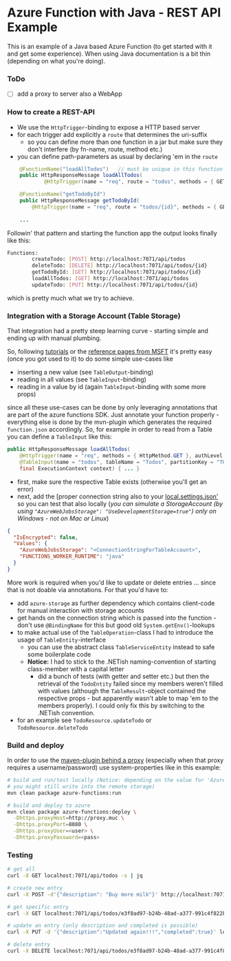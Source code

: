 # Azure Function with Java - REST API Example

This is an example of a Java based Azure Function (to get started with it and get some experience). When using Java documentation is a bit thin (depending on what you're doing).

### ToDo
- [ ] add a proxy to server also a WebApp


### How to create a REST-API
- We use the `HttpTrigger`-binding to expose a HTTP based server
- for each trigger add explicitly a `route` that determines the uri-suffix
  - so you can define more than one function in a jar but make sure they don't interfere (by fn-name, route, method etc.)
- you can define path-parameters as usual by declaring 'em in the `route`
```java
    @FunctionName("loadAllTodos")   // must be unique in this function-app
    public HttpResponseMessage loadAllTodos(
            @HttpTrigger(name = "req", route = "todos", methods = { GET }, authLevel = ANONYMOUS) HttpRequestMessage<Optional<String>> request) { ... }

    @FunctionName("getTodoById")
    public HttpResponseMessage getTodoById(
        @HttpTrigger(name = "req", route = "todos/{id}", methods = { GET }, authLevel = ANONYMOUS) HttpRequestMessage<Optional<String>> request) { ... }
        
    ...
```
Followin' that pattern and starting the function app the output looks finally like this:
```bash
Functions:
        createTodo: [POST] http://localhost:7071/api/todos
        deleteTodo: [DELETE] http://localhost:7071/api/todos/{id}
        getTodoById: [GET] http://localhost:7071/api/todos/{id}
        loadAllTodos: [GET] http://localhost:7071/api/todos
        updateTodo: [PUT] http://localhost:7071/api/todos/{id}
```
which is pretty much what we try to achieve. 

### Integration with a Storage Account (Table Storage)
That integration had a pretty steep learning curve - starting simple and ending up with manual plumbing.

So, following [tutorials][blog] or the [reference pages from MSFT][msft-docs-java] it's pretty easy (once you got used to it) to do some simple use-cases like
- inserting a new value (see `TableOutput`-binding)
- reading in all values (see `TableInput`-binding)
- reading in a value by id (again `TableInput`-binding with some more props)

since all these use-cases can be done by only leveraging annotations that are part of the azure functions SDK. Just annotate your function properly - everything else is done by the mvn-plugin which generates the required `function.json` accordingly. So, for example in order to read from a Table you can define a `TableInput` like this:
```java
public HttpResponseMessage loadAllTodos(
    @HttpTrigger(name = "req", methods = { HttpMethod.GET }, authLevel = AuthorizationLevel.ANONYMOUS) HttpRequestMessage<Optional<String>> request,
    @TableInput(name = "todos", tableName = "Todos", partitionKey = "TODOS", connection = "AzureWebJobsStorage") Todo[] todos,
    final ExecutionContext context) { ... }
```
- first, make sure the respective Table exists (otherwise you'll get an error)
- next, add the [proper connection string also to your [local.settings.json'][local-setting] so you can test that also locally (_you can simulate a StorageAccount (by using `"AzureWebJobsStorage": "UseDevelopmentStorage=true"`) only on Windows - not on Mac or Linux_)
```json
{
  "IsEncrypted": false,
  "Values": {
    "AzureWebJobsStorage": "<ConnectionStringForTableAccount>",
    "FUNCTIONS_WORKER_RUNTIME": "java"
  }
}
```

More work is required when you'd like to update or delete entries ... since that is not doable via annotations. For that you'd have to:
- add `azure-storage` as further dependency which contains client-code for manual interaction with storage accounts
- get hands on the connection string which is passed into the function - don't use `@BindingName` for this but good old `System.getEnv()`-lookups 
- to make actual use of the `TableOperation`-class I had to introduce the usage of `TableEntity`-interface
  - you can use the abstract class `TableServiceEntity` instead to safe some boilerplate code
  - **Notice:** I had to stick to the .NETish naming-convention of starting class-member with a capital letter
    - did a bunch of tests (with getter and setter etc.) but then the retrieval of the `TodoEntity` failed since my members weren't filled with values (although the `TableResult`-object contained the respective props - but apparently wasn't able to map 'em to the members properly). I could only fix this by switching to the .NETish convention. 
- for an example see `TodoResource.updateTodo` or `TodoResource.deleteTodo` 

### Build and deploy
In order to use the [maven-plugin behind a proxy][mvn-plugin] (especially when that proxy requires a username/password) use system-properties like in this example: 
```bash
# build and run/test locally (Notice: depending on the value for 'AzureWebJobsStorage' 
# you might still write into the remote storage)
mvn clean package azure-functions:run

# build and deploy to azure
mvn clean package azure-functions:deploy \
  -Dhttps.proxyHost=http://proxy.muc \
  -Dhttps.proxyPort=8080 \
  -Dhttps.proxyUser=<user> \
  -Dhttps.proxyPassword=<pass>   
```
### Testing
```bash
# get all
curl -X GET localhost:7071/api/todos -s | jq

# create new entry
curl -X POST -d'{"description": "Buy more milk"}' http://localhost:7071/api/todos -s | jq

# get specific entry
curl -X GET localhost:7071/api/todos/e3f8ad97-b24b-48ad-a377-991c4f822b -s | jq

# update an entry (only description and completed is possible)
curl -X PUT -d '{"description":"Updated again!!!","completed":true}' localhost:7071/api/todos/e3f8ad97-b24b-48ad-a377-991c4f822b -v

# delete entry
curl -X DELETE localhost:7071/api/todos/e3f8ad97-b24b-48ad-a377-991c4f822b -s
```

[local-setting]:https://docs.microsoft.com/en-us/azure/azure-functions/functions-develop-local#local-settings-file
[msft-docs-java]:https://docs.microsoft.com/en-us/azure/azure-functions/functions-reference-java?tabs=bash%2Cconsumption
[fn-api]:https://docs.microsoft.com/en-us/java/api/overview/azure/readme?view=azure-java-stable
[blog]:https://blog.nebrass.fr/playing-with-java-in-azure-functions-new-release/
[mvn-plugin]:https://github.com/microsoft/azure-maven-plugins/wiki
[fn-ref]:https://docs.microsoft.com/en-us/azure/azure-functions/functions-reference-java